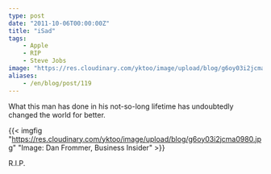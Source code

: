 ```yaml
---
type: post
date: "2011-10-06T00:00:00Z"
title: "iSad"
tags:
    - Apple
    - RIP
    - Steve Jobs
image: "https://res.cloudinary.com/yktoo/image/upload/blog/g6oy03i2jcma0980.jpg"
aliases:
    - /en/blog/post/119
---
```


What this man has done in his not-so-long lifetime has undoubtedly changed the world for better.

<!--more-->

{{< imgfig "https://res.cloudinary.com/yktoo/image/upload/blog/g6oy03i2jcma0980.jpg" "Image: Dan Frommer, Business Insider" >}}

R.I.P.
